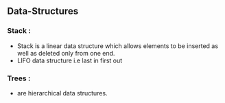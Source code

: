 ## Data-Structures

### Stack :

* Stack is a linear data structure which allows elements to be inserted as well as deleted only from one end.
* LIFO data structure i.e last in first out

### Trees :
* are hierarchical data structures.


